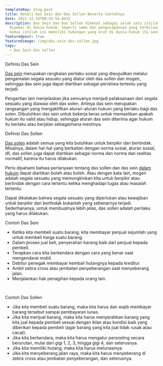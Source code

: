 ```yaml
---
templateKey: blog-post
title: Kenali Das Sein dan Das Sollen Beserta Contohnya
date: 2021-12-16T08:45:54.843Z
description: Das Sein dan Das Sollen dikenal sebagai salah satu istilah yang
  dipakai di dunia hukum. Seperti nama dan pengucapannya yang terbilang mirip,
  kedua istilah ini memiliki hubungan yang erat di dunia hukum itu sendiri.
featuredpost: true
featuredimage: /img/das-sein-das-sollen.jpg
tags:
  - Das Sein Das Sollen
---
```

<!--StartFragment-->

Definisi Das Sein

[Das sein](https://heylawedu.id/blog/das-sollen-vs-das-sein-sudah-tahu-belum) merupakan rangkaian perilaku sosial yang diwujudkan melalui pengamalan segala sesuatu yang diatur oleh das sollen dan mogen, sehingga das sein juga dapat diartikan sebagai peristiwa tertentu yang terjadi.

Pengertian lain menjelaskan jika semuanya menjadi pelaksanaan dari segala sesuatu yang diawasi oleh das solen. Artinya das sein merupakan rangsangan yang mengaktifkan aturan-aturan hukum yang berlaku bagi das solen. Dibutuhkan das sein untuk bekerja keras untuk memastikan apakah hukum itu valid atau hidup, sehingga aturan das sein diterima agar hukum itu berlaku atau berjalan sebagaimana mestinya.

Definisi Das Sollen

[Das solen](https://lawgoritma.home.blog/2021/12/16/apa-itu-das-sollen-dan-das-sein/) adalah semua yang kita butuhkan untuk berpikir dan bertindak. Misalnya, dalam hal-hal yang berkaitan dengan norma sosial, aturan sosial, dll, das sollen juga dapat diartikan sebagai norma dan norma dan realitas normatif, karena itu harus dilakukan.

Perlu dipahami bahwa pertanyaan tentang das sollen dan das sein [dalam hukum](https://janelarasati.blogspot.com/) dapat diartikan boleh atau boleh. Atau dengan kata lain, mogen adalah segala sesuatu yang memungkinkan kita untuk berpikir atau bertindak dengan cara tertentu ketika menghadapi tugas atau masalah tertentu.

Dapat dikatakan bahwa segala sesuatu yang diperlukan atau kewajiban untuk berpikir dan bertindak bukanlah yang sebenarnya terjadi. Sederhananya, untuk membuatnya lebih jelas, das sollen adalah perilaku yang harus dilakukan.

Contoh Das Sein

* Ketika kita membeli suatu barang, kita membayar penjual sejumlah uang untuk membeli harga suatu barang.
* Dalam proses jual beli, penyerahan barang baik dari penjual kepada pembeli.
* Terapkan cara kita berkendara dengan cara yang benar saat mengendarai mobil.
* Debitur penegak membayar kembali hutangnya kepada kreditur.
* Ambil zebra cross atau jembatan penyeberangan saat menyeberang jalan.
* Menjalankan hak penagihan kepada orang lain.

 

Contoh Das Sollen

* Jika kita membeli suatu barang, maka kita harus dan wajib membayar barang tersebut sampai pembayaran lunas.
* Jika kita menjual barang, maka kita harus menyerahkan barang yang kita jual kepada pembeli sesuai dengan iklan atau kondisi baik yang diberikan kepada pembeli (agar barang yang kita jual tidak rusak atau cacat).
* Jika kita berkendara, maka kita harus mengatur persneling secara berurutan, mulai dari gigi 1, 2, 3, hingga gigi 4, dan seterusnya.
* Jika kita memiliki hutang, maka kita harus melunasinya.
* Jika kita menyeberang jalan raya, maka kita harus menyeberang di zebra cross atau jembatan penyeberangan, dan seterusnya.

<!--EndFragment-->